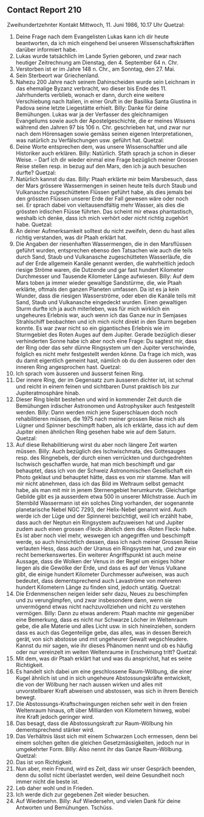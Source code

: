 ## Contact Report 210
Zweihundertzehnter Kontakt
Mittwoch, 11. Juni 1986, 10.17 Uhr
Quetzal:
1. Deine Frage nach dem Evangelisten Lukas kann ich dir heute beantworten, da ich mich eingehend bei unseren Wissenschaftskräften darüber informiert habe.
2. Lukas wurde tatsächlich im Lande Syrien geboren, und zwar nach heutiger Zeitrechnung am Dienstag, den 4. September 64 n. Chr.
3. Verstorben ist er im Jahre 148 n. Chr., am Sonntag, den 27. Mai.
4. Sein Sterbeort war Griechenland.
5. Nahezu 200 Jahre nach seinem Dahinscheiden wurde sein Leichnam in das ehemalige Byzanz verbracht, wo dieser bis Ende des 11. Jahrhunderts verblieb, wonach er dann, durch eine weitere Verschiebung nach Italien, in einer Gruft in der Basilika Santa Giustina in Padova seine letzte Liegestätte erhielt.
Billy:
Danke für deine Bemühungen. Lukas war ja der Verfasser des gleichnamigen Evangeliums sowie auch der Apostelgeschichte, die er meines Wissens während den Jahren 97 bis 106 n. Chr. geschrieben hat, und zwar nur nach dem Hörensagen sowie gemäss seinen eigenen Interpretationen, was natürlich zu Verfälschungen usw. geführt hat.
Quetzal:
6. Deine Worte entsprechen dem, was unsere Wissenschaftler und alle Historiker auch erklären.
Billy:
Natürlich. Sfath sprach ja schon in dieser Weise. – Darf ich dir wieder einmal eine Frage bezüglich meiner Grossen Reise stellen resp. in bezug auf den Mars, den ich ja auch besuchen durfte?
Quetzal:
7. Natürlich kannst du das.
Billy:
Ptaah erklärte mir beim Marsbesuch, dass der Mars grössere Wassermengen in seinen heute teils durch Staub und Vulkanasche zugeschütteten Flüssen geführt habe, als dies jemals bei den grössten Flüssen unserer Erde der Fall gewesen wäre oder noch sei. Er sprach dabei von vieltausendfältig mehr Wasser, als dies die grössten irdischen Flüsse führten. Das scheint mir etwas phantastisch, weshalb ich denke, dass ich mich verhört oder nicht richtig zugehört habe.
Quetzal:
8. An deiner Aufmerksamkeit solltest du nicht zweifeln, denn du hast alles richtig verstanden, was dir Ptaah erklärt hat.
9. Die Angaben der riesenhaften Wassermengen, die in den Marsflüssen geführt wurden, entsprechen ebenso den Tatsachen wie auch die teils durch Sand, Staub und Vulkanasche zugeschütteten Wasserläufe, die auf der Erde allgemein Kanäle genannt werden, die wahrheitlich jedoch riesige Ströme waren, die Dutzende und gar fast hundert Kilometer Durchmesser und Tausende Kilometer Länge aufwiesen.
Billy:
Auf dem Mars toben ja immer wieder gewaltige Sandstürme, die, wie Ptaah erklärte, oftmals den ganzen Planeten umfassen. Da ist es ja kein Wunder, dass die riesigen Wasserströme, oder eben die Kanäle teils mit Sand, Staub und Vulkanasche eingedeckt wurden. Einen gewaltigen Sturm durfte ich ja auch miterleben, was für mich wirklich ein ungeheures Erlebnis war, auch wenn ich das Ganze nur in Semjases Strahlschiff beobachten und ich mich nicht direkt in den Sturm begeben konnte. Es war zwar nicht so ein gigantisches Erlebnis wie im Sturmgebiet des Roten Auges auf dem Jupiter. Gerade bezüglich dieser verhinderten Sonne habe ich aber noch eine Frage: Du sagtest mir, dass der Ring oder das sehr dünne Ringsystem um den Jupiter verschwinde, folglich es nicht mehr festgestellt werden könne. Da frage ich mich, was du damit eigentlich gemeint hast, nämlich ob du den äusseren oder den inneren Ring angesprochen hast.
Quetzal:
10. Ich sprach vom äusseren und äusserst feinen Ring.
11. Der innere Ring, der im Gegensatz zum äusseren dichter ist, ist schmal und reicht in einem feinen und sichtbaren Dunst praktisch bis zur Jupiteratmosphäre hinab.
12. Dieser Ring bleibt bestehen und wird in kommender Zeit durch die Bemühungen irdischer Astronomen und Astrophysiker auch festgestellt werden.
Billy:
Dann werden mich jene Superschlauen doch noch rehabilitieren müssen, die 1975 nach meiner grossen Reise mich als Lügner und Spinner beschimpft haben, als ich erklärte, dass ich auf dem Jupiter einen ähnlichen Ring gesehen habe wie auf dem Saturn.
Quetzal:
13. Auf diese Rehabilitierung wirst du aber noch längere Zeit warten müssen.
Billy:
Auch bezüglich des Ischwischmata, des Gottesauges resp. des Ringnebels, der durch einen verrückten und durchgedrehten Ischwisch geschaffen wurde, hat man mich beschimpft und gar behauptet, dass ich von der Schweiz Astronomischen Gesellschaft ein Photo geklaut und behauptet hätte, dass es von mir stamme. Man will mir nicht abnehmen, dass ich das Bild im Weltraum selbst gemacht habe, als man mit mir in jenem Sternengebiet herumkurvte. Gleichartige Gebilde gibt es ja ausserdem etwa 500 in unserer Milchstrasse. Auch im Sternbild Wassermann ist ein solches Ding vorhanden, der sogenannte planetarische Nebel NGC 7293, der Helix-Nebel genannt wird. Auch werde ich der Lüge und der Spinnerei bezichtigt, weil ich erzählt habe, dass auch der Neptun ein Ringsystem aufzuweisen hat und Jupiter zudem auch einen grossen ‹Fleck› ähnlich dem des ‹Roten Fleck› habe. Es ist aber noch viel mehr, weswegen ich angegriffen und beschimpft werde, so auch hinsichtlich dessen, dass ich nach meiner Grossen Reise verlauten Hess, dass auch der Uranus ein Ringsystem hat, und zwar ein recht bemerkenswertes. Ein weiterer Angriffspunkt ist auch meine Aussage, dass die Wolken der Venus in der Regel um einiges höher liegen als die Gewölke der Erde, und dass es auf der Venus Vulkane gibt, die einige hundert Kilometer Durchmesser aufweisen, was auch bedeutet, dass dementsprechend auch Lavaströme von mehreren hundert Kilometern Länge zu finden sind, jedoch untätig.
Quetzal:
14. Die Erdenmenschen neigen leider sehr dazu, Neues zu beschimpfen und zu verunglimpfen, und zwar insbesondere dann, wenn sie unvermögend etwas nicht nachzuvollziehen und nicht zu verstehen vermögen.
Billy:
Dann zu etwas anderem: Ptaah machte mir gegenüber eine Bemerkung, dass es nicht nur Schwarze Löcher im Weltenraum gebe, die alle Materie und alles Licht usw. in sich hineinziehen, sondern dass es auch das Gegenteilige gebe, das alles, was in dessen Bereich gerät, von sich abstosse und mit ungeheurer Gewalt wegschleudere. Kannst du mir sagen, wie ihr dieses Phänomen nennt und ob es häufig oder nur vereinzelt im weiten Weltenraume in Erscheinung tritt?
Quetzal:
15. Mit dem, was dir Ptaah erklärt hat und was du ansprichst, hat es seine Richtigkeit.
16. Es handelt sich dabei um eine geschlossene Raum-Wölbung, die einer Kugel ähnlich ist und in sich ungeheure Abstossungskräfte entwickelt, die von der Wölbung her nach aussen wirken und alles mit unvorstellbarer Kraft abweisen und abstossen, was sich in ihrem Bereich bewegt.
17. Die Abstossungs-Kraftschwingungen reichen sehr weit in den freien Weltenraum hinaus, oft über Milliarden von Kilometern hinweg, wobei ihre Kraft jedoch geringer wird.
18. Das besagt, dass die Abstossungskraft zur Raum-Wölbung hin dementsprechend stärker wird.
19. Das Verhältnis lässt sich mit einem Schwarzen Loch ermessen, denn bei einem solchen gelten die gleichen Gesetzmässigkeiten, jedoch nur in umgekehrter Form.
Billy:
Also nennt ihr das Ganze Raum-Wölbung.
Quetzal:
20. Das ist von Richtigkeit.
21. Nun aber, mein Freund, wird es Zeit, dass wir unser Gespräch beenden, denn du sollst nicht überlastet werden, weil deine Gesundheit noch immer nicht die beste ist.
22. Leb daher wohl und in Frieden.
23. Ich werde dich zur gegebenen Zeit wieder besuchen.
24. Auf Wiedersehn.
Billy:
Auf Wiedersehn, und vielen Dank für deine Antworten und Bemühungen. Tschüss.
